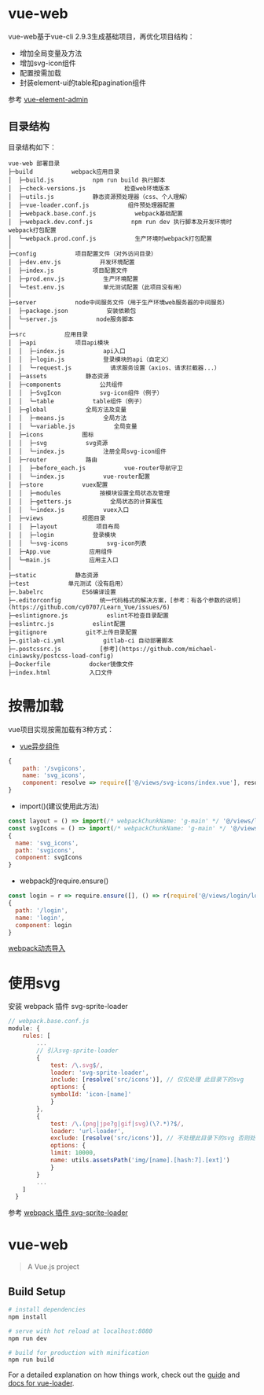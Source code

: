 vue-web
===============

vue-web基于vue-cli 2.9.3生成基础项目，再优化项目结构：

 + 增加全局变量及方法
 + 增加svg-icon组件
 + 配置按需加载
 + 封装element-ui的table和pagination组件

参考 [vue-element-admin](https://github.com/PanJiaChen/vue-element-admin)

## 目录结构

目录结构如下：

~~~
vue-web 部署目录
├─build           webpack应用目录
│  ├─build.js           npm run build 执行脚本
│  ├─check-versions.js           检查web环境版本
│  ├─utils.js           静态资源预处理器（css、个人理解）
│  ├─vue-loader.conf.js           组件预处理器配置
│  ├─webpack.base.conf.js           webpack基础配置
│  ├─webpack.dev.conf.js           npm run dev 执行脚本及开发环境时 webpack打包配置
│  └─webpack.prod.conf.js           生产环境时webpack打包配置
│
├─config           项目配置文件（对外访问目录）
│  ├─dev.env.js           开发环境配置
│  ├─index.js           项目配置文件
│  ├─prod.env.js           生产环境配置
│  └─test.env.js           单元测试配置（此项目没有用）
│
├─server           node中间服务文件（用于生产环境web服务器的中间服务）
│  ├─package.json           安装依赖包
│  └─server.js           node服务脚本
│
├─src           应用目录
│  ├─api           项目api模块
│  │  ├─index.js           api入口
│  │  ├─login.js           登录模块的api（自定义）
│  │  └─request.js           请求服务设置（axios、请求拦截器...）
│  ├─assets           静态资源
│  ├─components           公共组件
│  │  ├─SvgIcon           svg-icon组件（例子）
│  │  └─table           table组件（例子）
│  ├─global           全局方法及变量
│  │  ├─means.js           全局方法
│  │  └─variable.js           全局变量
│  ├─icons           图标
│  │  ├─svg           svg资源
│  │  └─index.js           注册全局svg-icon组件
│  ├─router           路由
│  │  ├─before_each.js           vue-router导航守卫
│  │  └─index.js           vue-router配置
│  ├─store           vuex配置
│  │  ├─modules           按模块设置全局状态及管理
│  │  ├─getters.js           全局状态的计算属性
│  │  └─index.js           vuex入口
│  ├─views           视图目录
│  │  ├─layout           项目布局
│  │  ├─login           登录模块
│  │  └─svg-icons           svg-icon列表
│  ├─App.vue           应用组件
│  └─main.js           应用主入口
│
├─static           静态资源
├─test           单元测试（没有启用）
├─.babelrc           ES6编译设置
├─.editorconfig           统一代码格式的解决方案，[参考：有各个参数的说明](https://github.com/cy0707/Learn_Vue/issues/6)
├─eslintignore.js           eslint不检查目录配置
├─eslintrc.js           eslint配置
├─gitignore           git不上传目录配置
├─.gitlab-ci.yml           gitlab-ci 自动部署脚本
├─.postcssrc.js           [参考](https://github.com/michael-ciniawsky/postcss-load-config)
├─Dockerfile           docker镜像文件
├─index.html           入口文件
~~~
# 按需加载
vue项目实现按需加载有3种方式：
* [vue异步组件](https://cn.vuejs.org/v2/guide/components.html#%E5%BC%82%E6%AD%A5%E7%BB%84%E4%BB%B6)
```javascript
{
    path: '/svgicons',
    name: 'svg_icons',
    component: resolve => require(['@/views/svg-icons/index.vue'], resolve)
}
```
* import()(建议使用此方法)
```javascript
const layout = () => import(/* webpackChunkName: 'g-main' */ '@/views/layout/layout.vue')
const svgIcons = () => import(/* webpackChunkName: 'g-main' */ '@/views/svg-icons/index.vue')
{
  name: 'svg_icons',
  path: 'svgicons',
  component: svgIcons
}
```
* webpack的require.ensure()
```javascript
const login = r => require.ensure([], () => r(require('@/views/login/login.vue')), 'g-login')
{
  path: '/login',
  name: 'login',
  component: login
}
```
[webpack动态导入](https://doc.webpack-china.org/guides/code-splitting/#%E5%8A%A8%E6%80%81%E5%AF%BC%E5%85%A5-dynamic-imports-)

# 使用svg
安装 webpack 插件 svg-sprite-loader
```javascript
// webpack.base.conf.js
module: {
    rules: [
        ...
        // 引入svg-sprite-loader
        {
            test: /\.svg$/,
            loader: 'svg-sprite-loader',
            include: [resolve('src/icons')], // 仅仅处理 此目录下的svg
            options: {
            symbolId: 'icon-[name]'
            }
        },
        {
            test: /\.(png|jpe?g|gif|svg)(\?.*)?$/,
            loader: 'url-loader',
            exclude: [resolve('src/icons')], // 不处理此目录下的svg 否则处理两边报错
            options: {
            limit: 10000,
            name: utils.assetsPath('img/[name].[hash:7].[ext]')
            }
        }
        ...
    ]
  }
```
参考 [webpack 插件 svg-sprite-loader](https://cisy.me/webpack-svg-sprite/)

# vue-web

> A Vue.js project

## Build Setup

``` bash
# install dependencies
npm install

# serve with hot reload at localhost:8080
npm run dev

# build for production with minification
npm run build
```

For a detailed explanation on how things work, check out the [guide](http://vuejs-templates.github.io/webpack/) and [docs for vue-loader](http://vuejs.github.io/vue-loader).
